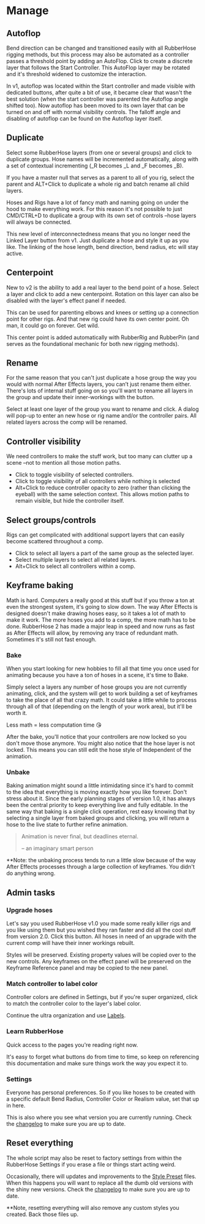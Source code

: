# Manage

<Screenshot 
    url="/rubberhose2/manage-buttons.png" 
    alt="RH2 style buttons"
    width="800px" />

<Screenshot 
    url="/rubberhose2/icon/Autoflop.svg" 
    alt="Add autoflop" 
    toolbar />

## Autoflop

Bend direction can be changed and transitioned easily with all RubberHose rigging methods, but this process may also be automated as a controller passes a threshold point by adding an AutoFlop. Click to create a discrete layer that follows the Start Controller. This AutoFlop layer may be rotated and it's threshold widened to customize the interaction. 

<Screenshot 
    url="/rubberhose2/manage-autoflop.gif" 
    alt="RH2 Styles"
    width="350px" 
    right />
In v1, autoflop was located within the Start controller and made visible with dedicated buttons, after quite a bit of use, it became clear that wasn't the best solution (when the start controller was parented the Autoflop angle shifted too). Now autoflop has been moved to its own layer that can be turned on and off with normal visibility controls. The falloff angle and disabling of autoflop can be found on the Autoflop layer itself.


<Screenshot 
    url="/rubberhose2/icon/Duplicate.svg" 
    alt="Duplicate hose group" 
    toolbar />

## Duplicate
Select some RubberHose layers (from one or several groups) and click to duplicate groups. Hose names will be incremented automatically, along with a set of contextual incrementing (_R becomes _L and _F becomes _B). 

If you have a master null that serves as a parent to all of you rig, select the parent and ALT+Click to duplicate a whole rig and batch rename all child layers. 

Hoses and Rigs have a lot of fancy math and naming going on under the hood to make everything work. For this reason it's not possible to just CMD/CTRL+D to duplicate a group with its own set of controls –hose layers will always be connected. 

This new level of interconnectedness means that you no longer need the Linked Layer button from v1. Just duplicate a hose and style it up as you like. The linking of the hose length, bend direction, bend radius, etc will stay active. 


<Screenshot 
    url="/rubberhose2/icon/Centerpoint.svg" 
    alt="Add center point" 
    toolbar />

## Centerpoint
New to v2 is the ability to add a real layer to the bend point of a hose. Select a layer and click to add a new centerpoint. Rotation on this layer can also be disabled with the layer's effect panel if needed.

This can be used for parenting elbows and knees or setting up a connection point for other rigs. And that new rig could have its own center point. Oh man, it could go on forever. Get wild. 

This center point is added automatically with RubberRig and RubberPin (and serves as the foundational mechanic for both new rigging methods). 

<Screenshot 
    url="/rubberhose2/icon/Rename.svg" 
    alt="Rename hose group" 
    toolbar />

## Rename
For the same reason that you can't just duplicate a hose group the way you would with normal After Effects layers, you can’t just rename them either. There's lots of internal stuff going on so you'll want to rename all layers in the group and update their inner-workings with the button. 

Select at least one layer of the group you want to rename and click. A dialog will pop-up to enter an new hose or rig name and/or the controller pairs. All related layers across the comp will be renamed. 


<Screenshot 
    url="/rubberhose2/icon/Visibility.svg" 
    alt="Toggle controller visibility" 
    toolbar />

## Controller visibility
We need controllers to make the stuff work, but too many can clutter up a scene –not to mention all those motion paths. 

- Click to toggle visibility of selected controllers.
- Click to toggle visibility of all controllers while nothing is selected
- Alt+Click to reduce controller opacity to zero (rather than clicking the eyeball) with the same selection context. This allows motion paths to remain visible, but hide the controller itself.


<Screenshot 
    url="/rubberhose2/icon/Select.svg" 
    alt="Select hose group" 
    toolbar />

## Select groups/controls
Rigs can get complicated with additional support layers that can easily become scattered throughout a comp. 

- Click to select all layers a part of the same group as the selected layer.
- Select multiple layers to select all related layers.
- Alt+Click to select all controllers within a comp.



## Keyframe baking

<Screenshot 
    url="/rubberhose2/manage-baking.gif" 
    alt="RH2 Styles"
    width="350px" 
    right />

Math is hard. Computers a really good at this stuff but if you throw a ton at even the strongest system, it's going to slow down. The way After Effects is designed doesn't make drawing hoses easy, so it takes a lot of math to make it work. The more hoses you add to a comp, the more math has to be done. RubberHose 2 has made a major leap in speed and now runs as fast as After Effects will allow, by removing any trace of redundant math. Sometimes it's still not fast enough.

<Screenshot 
    url="/rubberhose2/icon/Bake.svg" 
    alt="Bake RubberHose Expressions" 
    toolbar />

### Bake
When you start looking for new hobbies to fill all that time you once used for animating because you have a ton of hoses in a scene, it's time to Bake.

Simply select a layers any number of hose groups you are not currently animating, click, and the system will get to work building a set of keyframes to take the place of all that crazy math. It could take a little while to process through all of that (depending on the length of your work area), but it'll be worth it.

Less math = less computation time 😘

After the bake, you'll notice that your controllers are now locked so you don't move those anymore. You might also notice that the hose layer is not locked. This means you can still edit the hose style of Independent of the animation. 

<Screenshot 
    url="/rubberhose2/icon/Unbake.svg" 
    alt="Bake RubberHose keyframes" 
    toolbar />
    
### Unbake
Baking animation might sound a little intimidating since it's hard to commit to the idea that everything is moving exactly how you like forever. Don't stress about it. Since the early planning stages of version 1.0, it has always been the central priority to keep everything live and fully editable. In the same way that baking is a single click operation, rest easy knowing that by selecting a single layer from baked groups and clicking, you will return a hose to the live state to further refine animation.

> Animation is never final, but deadlines eternal. 
> 
> – an imaginary smart person

**Note: the unbaking process tends to run a little slow because of the way After Effects processes through a large collection of keyframes. You didn't do anything wrong.


## Admin tasks

<Screenshot 
    url="/rubberhose2/icon/Upgrade.svg" 
    alt="Upgrade RubberHose Expressions" 
    toolbar />

### Upgrade hoses
Let's say you used RubberHose v1.0 you made some really killer rigs and you like using them but you wished they ran faster and did all the cool stuff from version 2.0. Click this button. All hoses in need of an upgrade with the current comp will have their inner workings rebuilt.

Styles will be preserved. Existing property values will be copied over to the new controls. Any keyframes on the effect panel will be preserved on the Keyframe Reference panel and may be copied to the new panel.

<Screenshot 
    url="/rubberhose2/icon/SampleLabel.svg" 
    alt="Match label colors" 
    toolbar />

### Match controller to label color
Controller colors are defined in Settings, but if you're super organized, click to match the controller color to the layer's label color. 

Continue the ultra organization and use [Labels](https://aescripts.com/labels/). 

<Screenshot 
    url="/rubberhose2/icon/Help.svg" 
    alt="Open RubberHose online manual" 
    toolbar />

### Learn RubberHose
Quick access to the pages you're reading right now.

It's easy to forget what buttons do from time to time, so keep on referencing this documentation and make sure things work the way you expect it to.

<Screenshot 
    url="/rubberhose2/icon/Settings.svg" 
    alt="Show RubberHose settings" 
    toolbar />

### Settings
Everyone has personal preferences. So if you like hoses to be created with a specific default Bend Radius, Controller Color or Realism value, set that up in here.

This is also where you see what version you are currently running. Check the [changelog](changelog) to make sure you are up to date.


## Reset everything

<Screenshot 
    url="/rubberhose2/manage-reset.gif" 
    alt="RH2 Styles"
    width="400px" 
    right />

The whole script may also be reset to factory settings from within the RubberHose Settings if you erase a file or things start acting weird.

Occasionally, there will updates and improvements to the [Style Preset](style.html#included-styles) files. When this happens you will want to replace all the dumb old versions with the shiny new versions. Check the [changelog](changelog) to make sure you are up to date.

**Note, resetting everything will also remove any custom styles you created. Back those files up. 